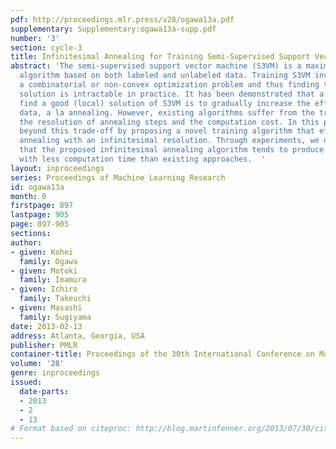 ```yaml
---
pdf: http://proceedings.mlr.press/v28/ogawa13a.pdf
supplementary: Supplementary:ogawa13a-supp.pdf
number: '3'
section: cycle-3
title: Infinitesimal Annealing for Training Semi-Supervised Support Vector Machines
abstract: 'The semi-supervised support vector machine (S3VM) is a maximum-margin classification
  algorithm based on both labeled and unlabeled data. Training S3VM involves either
  a combinatorial or non-convex optimization problem and thus finding the global optimal
  solution is intractable in practice. It has been demonstrated that a key to successfully
  find a good (local) solution of S3VM is to gradually increase the effect of unlabeled
  data, a la annealing. However, existing algorithms suffer from the trade-off between
  the resolution of annealing steps and the computation cost. In this paper, we go
  beyond this trade-off by proposing a novel training algorithm that efficiently performs
  annealing with an infinitesimal resolution. Through experiments, we demonstrate
  that the proposed infinitesimal annealing algorithm tends to produce better solutions
  with less computation time than existing approaches.  '
layout: inproceedings
series: Proceedings of Machine Learning Research
id: ogawa13a
month: 0
firstpage: 897
lastpage: 905
page: 897-905
sections: 
author:
- given: Kohei
  family: Ogawa
- given: Motoki
  family: Imamura
- given: Ichiro
  family: Takeuchi
- given: Masashi
  family: Sugiyama
date: 2013-02-13
address: Atlanta, Georgia, USA
publisher: PMLR
container-title: Proceedings of the 30th International Conference on Machine Learning
volume: '28'
genre: inproceedings
issued:
  date-parts:
  - 2013
  - 2
  - 13
# Format based on citeproc: http://blog.martinfenner.org/2013/07/30/citeproc-yaml-for-bibliographies/
---
```

